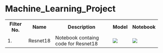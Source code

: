 # Machine_Learning_Project
<table class="tg">
  <tr>
    <th class="tg-yw4l"><b>Filter No.</b></th>
    <th class="tg-yw4l"><b>Name</b></th>
    <th class="tg-yw4l"><b>Description</b></th>
     <th class="tg-yw4l"><b>Model</b></th>
    <th class="tg-yw4l"><b>Notebook</b></th>
   
<!--     <th class="tg-yw4l"><b>Github</b></th> -->
  </tr>
  <tr>
    <td class="tg-yw4l">1.</td>
    <td class="tg-yw4l">Resnet18</td>
    <td class="tg-yw4l">Notebook containg code for Resnet18</td>
 <td class="tg-yw4l"><a href="https://colab.research.google.com/drive/1pJGT2IgDJhbCc3gbi_Qvo7tsY8EJoKaM?usp=sharing">
  <img src="https://colab.research.google.com/assets/colab-badge.svg" width = '' >
    <td class="tg-yw4l"><a href="https://colab.research.google.com/drive/1TvRIqIOtK8pc0QvFPd_71dbny2fMyPb8?usp=sharing">
  <img src="https://colab.research.google.com/assets/colab-badge.svg" width = '' >
</a></td>

<tr>
</table>    
